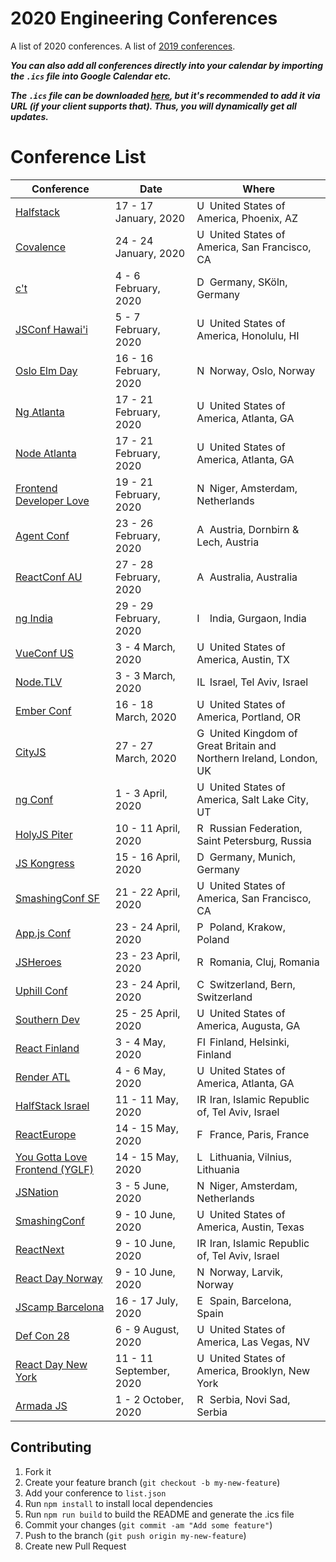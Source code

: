# 2020 Engineering Conferences
A list of 2020 conferences.
A list of [2019 conferences](https://github.com/ryanburgess/2019-conferences).

_**You can also add all conferences directly into your calendar by importing the `.ics` file into Google Calendar etc.**_

_**The `.ics` file can be downloaded [here](https://rawgit.com/ryanburgess/2019-conferences/master/2019-conferences.ics), but it's recommended to add it via URL (if your client supports that). Thus, you will dynamically get all updates.**_

# Conference List

| Conference | Date | Where |
|------------|------|-------|
| [Halfstack](https://halfstackconf.com/phoenix/) | 17 - 17 January, 2020 | <img src="https://cdnjs.cloudflare.com/ajax/libs/flag-icon-css/3.2.1/flags/4x3/us.svg" height="16" alt="US" /> United States of America, Phoenix, AZ |
| [Covalence](http://www.covalenceconf.com/) | 24 - 24 January, 2020 | <img src="https://cdnjs.cloudflare.com/ajax/libs/flag-icon-css/3.2.1/flags/4x3/us.svg" height="16" alt="US" /> United States of America, San Francisco, CA |
| [c't <webdev>](https://ctwebdev.de/) | 4 - 6 February, 2020 | <img src="https://cdnjs.cloudflare.com/ajax/libs/flag-icon-css/3.2.1/flags/4x3/de.svg" height="16" alt="DE" /> Germany, SKöln, Germany |
| [JSConf Hawai'i](https://www.jsconfhi.com/) | 5 - 7 February, 2020 | <img src="https://cdnjs.cloudflare.com/ajax/libs/flag-icon-css/3.2.1/flags/4x3/us.svg" height="16" alt="US" /> United States of America, Honolulu, HI |
| [Oslo Elm Day](https://osloelmday.no/) | 16 - 16 February, 2020 | <img src="https://cdnjs.cloudflare.com/ajax/libs/flag-icon-css/3.2.1/flags/4x3/no.svg" height="16" alt="NO" /> Norway, Oslo, Norway |
| [Ng Atlanta](https://ng-atl.org/) | 17 - 21 February, 2020 | <img src="https://cdnjs.cloudflare.com/ajax/libs/flag-icon-css/3.2.1/flags/4x3/us.svg" height="16" alt="US" /> United States of America, Atlanta, GA |
| [Node Atlanta](https://node-atl.org/) | 17 - 21 February, 2020 | <img src="https://cdnjs.cloudflare.com/ajax/libs/flag-icon-css/3.2.1/flags/4x3/us.svg" height="16" alt="US" /> United States of America, Atlanta, GA |
| [Frontend Developer Love](http://www.frontenddeveloperlove.com/) | 19 - 21 February, 2020 | <img src="https://cdnjs.cloudflare.com/ajax/libs/flag-icon-css/3.2.1/flags/4x3/ne.svg" height="16" alt="NE" /> Niger, Amsterdam, Netherlands |
| [Agent Conf](https://www.agent.sh/) | 23 - 26 February, 2020 | <img src="https://cdnjs.cloudflare.com/ajax/libs/flag-icon-css/3.2.1/flags/4x3/at.svg" height="16" alt="AT" /> Austria, Dornbirn & Lech, Austria |
| [ReactConf AU](https://reactconfau.com/) | 27 - 28 February, 2020 | <img src="https://cdnjs.cloudflare.com/ajax/libs/flag-icon-css/3.2.1/flags/4x3/au.svg" height="16" alt="AU" /> Australia, Australia |
| [ng India](https://www.ng-ind.com/) | 29 - 29 February, 2020 | <img src="https://cdnjs.cloudflare.com/ajax/libs/flag-icon-css/3.2.1/flags/4x3/in.svg" height="16" alt="IN" /> India, Gurgaon, India |
| [VueConf US](http://vueconf.us/) | 3 - 4 March, 2020 | <img src="https://cdnjs.cloudflare.com/ajax/libs/flag-icon-css/3.2.1/flags/4x3/us.svg" height="16" alt="US" /> United States of America, Austin, TX |
| [Node.TLV](https://www.nodetlv.com/) | 3 - 3 March, 2020 | <img src="https://cdnjs.cloudflare.com/ajax/libs/flag-icon-css/3.2.1/flags/4x3/il.svg" height="16" alt="IL" /> Israel, Tel Aviv, Israel |
| [Ember Conf](https://www.nodetlv.com/) | 16 - 18 March, 2020 | <img src="https://cdnjs.cloudflare.com/ajax/libs/flag-icon-css/3.2.1/flags/4x3/us.svg" height="16" alt="US" /> United States of America, Portland, OR |
| [CityJS](https://cityjsconf.org/) | 27 - 27 March, 2020 | <img src="https://cdnjs.cloudflare.com/ajax/libs/flag-icon-css/3.2.1/flags/4x3/gb.svg" height="16" alt="GB" /> United Kingdom of Great Britain and Northern Ireland, London, UK |
| [ng Conf](https://www.ng-conf.org/) | 1 - 3 April, 2020 | <img src="https://cdnjs.cloudflare.com/ajax/libs/flag-icon-css/3.2.1/flags/4x3/us.svg" height="16" alt="US" /> United States of America, Salt Lake City, UT |
| [HolyJS Piter](https://holyjs-piter.ru/) | 10 - 11 April, 2020 | <img src="https://cdnjs.cloudflare.com/ajax/libs/flag-icon-css/3.2.1/flags/4x3/ru.svg" height="16" alt="RU" /> Russian Federation, Saint Petersburg, Russia |
| [JS Kongress](https://js-kongress.com/) | 15 - 16 April, 2020 | <img src="https://cdnjs.cloudflare.com/ajax/libs/flag-icon-css/3.2.1/flags/4x3/de.svg" height="16" alt="DE" /> Germany, Munich, Germany |
| [SmashingConf SF](https://smashingconf.com/sf-2020/) | 21 - 22 April, 2020 | <img src="https://cdnjs.cloudflare.com/ajax/libs/flag-icon-css/3.2.1/flags/4x3/us.svg" height="16" alt="US" /> United States of America, San Francisco, CA |
| [App.js Conf](https://js-kongress.com/) | 23 - 24 April, 2020 | <img src="https://cdnjs.cloudflare.com/ajax/libs/flag-icon-css/3.2.1/flags/4x3/pl.svg" height="16" alt="PL" /> Poland, Krakow, Poland |
| [JSHeroes](https://jsheroes.io/) | 23 - 23 April, 2020 | <img src="https://cdnjs.cloudflare.com/ajax/libs/flag-icon-css/3.2.1/flags/4x3/ro.svg" height="16" alt="RO" /> Romania, Cluj, Romania |
| [Uphill Conf](https://uphillconf.com/) | 23 - 24 April, 2020 | <img src="https://cdnjs.cloudflare.com/ajax/libs/flag-icon-css/3.2.1/flags/4x3/ch.svg" height="16" alt="CH" /> Switzerland, Bern, Switzerland |
| [Southern Dev](https://southerndev.co/) | 25 - 25 April, 2020 | <img src="https://cdnjs.cloudflare.com/ajax/libs/flag-icon-css/3.2.1/flags/4x3/us.svg" height="16" alt="US" /> United States of America, Augusta, GA |
| [React Finland](https://react-finland.fi/) | 3 - 4 May, 2020 | <img src="https://cdnjs.cloudflare.com/ajax/libs/flag-icon-css/3.2.1/flags/4x3/fi.svg" height="16" alt="FI" /> Finland, Helsinki, Finland |
| [Render ATL](https://www.renderatl.com/) | 4 - 6 May, 2020 | <img src="https://cdnjs.cloudflare.com/ajax/libs/flag-icon-css/3.2.1/flags/4x3/us.svg" height="16" alt="US" /> United States of America, Atlanta, GA |
| [HalfStack Israel](https://halfstackconf.com/telaviv) | 11 - 11 May, 2020 | <img src="https://cdnjs.cloudflare.com/ajax/libs/flag-icon-css/3.2.1/flags/4x3/ir.svg" height="16" alt="IR" /> Iran, Islamic Republic of, Tel Aviv, Israel |
| [ReactEurope](https://www.react-europe.org/) | 14 - 15 May, 2020 | <img src="https://cdnjs.cloudflare.com/ajax/libs/flag-icon-css/3.2.1/flags/4x3/fr.svg" height="16" alt="FR" /> France, Paris, France |
| [You Gotta Love Frontend (YGLF)](https://lithuania.yglfconf.com/) | 14 - 15 May, 2020 | <img src="https://cdnjs.cloudflare.com/ajax/libs/flag-icon-css/3.2.1/flags/4x3/lt.svg" height="16" alt="LT" /> Lithuania, Vilnius, Lithuania |
| [JSNation](http://jsnation.com/) | 3 - 5 June, 2020 | <img src="https://cdnjs.cloudflare.com/ajax/libs/flag-icon-css/3.2.1/flags/4x3/ne.svg" height="16" alt="NE" /> Niger, Amsterdam, Netherlands |
| [SmashingConf](https://smashingconf.com/austin-2020) | 9 - 10 June, 2020 | <img src="https://cdnjs.cloudflare.com/ajax/libs/flag-icon-css/3.2.1/flags/4x3/us.svg" height="16" alt="US" /> United States of America, Austin, Texas |
| [ReactNext](https://react-next.com/) | 9 - 10 June, 2020 | <img src="https://cdnjs.cloudflare.com/ajax/libs/flag-icon-css/3.2.1/flags/4x3/ir.svg" height="16" alt="IR" /> Iran, Islamic Republic of, Tel Aviv, Israel |
| [React Day Norway](https://reactnorway.com/) | 9 - 10 June, 2020 | <img src="https://cdnjs.cloudflare.com/ajax/libs/flag-icon-css/3.2.1/flags/4x3/no.svg" height="16" alt="NO" /> Norway, Larvik, Norway |
| [JScamp Barcelona](https://jscamp.tech/) | 16 - 17 July, 2020 | <img src="https://cdnjs.cloudflare.com/ajax/libs/flag-icon-css/3.2.1/flags/4x3/es.svg" height="16" alt="ES" /> Spain, Barcelona, Spain |
| [Def Con 28](https://defcon.org/) | 6 - 9 August, 2020 | <img src="https://cdnjs.cloudflare.com/ajax/libs/flag-icon-css/3.2.1/flags/4x3/us.svg" height="16" alt="US" /> United States of America, Las Vegas, NV |
| [React Day New York](https://reactnewyork.com/) | 11 - 11 September, 2020 | <img src="https://cdnjs.cloudflare.com/ajax/libs/flag-icon-css/3.2.1/flags/4x3/us.svg" height="16" alt="US" /> United States of America, Brooklyn, New York |
| [Armada JS](https://reactnewyork.com/) | 1 - 2 October, 2020 | <img src="https://cdnjs.cloudflare.com/ajax/libs/flag-icon-css/3.2.1/flags/4x3/rs.svg" height="16" alt="RS" /> Serbia, Novi Sad, Serbia |

## Contributing
1. Fork it
2. Create your feature branch (`git checkout -b my-new-feature`)
3. Add your conference to `list.json`
4. Run `npm install` to install local dependencies
5. Run `npm run build` to build the README and generate the .ics file
6. Commit your changes (`git commit -am "Add some feature"`)
7. Push to the branch (`git push origin my-new-feature`)
8. Create new Pull Request
